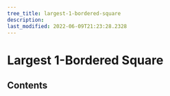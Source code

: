 ```yaml
---
tree_title: largest-1-bordered-square
description: 
last_modified: 2022-06-09T21:23:28.2328
---
```


# Largest 1-Bordered Square

## Contents
